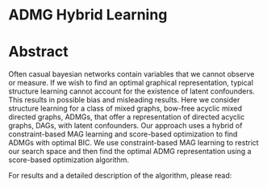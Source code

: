 # ADMG Hybrid Learning

# Abstract 
Often casual bayesian networks contain variables that we cannot observe or measure. If we wish to find an optimal graphical representation, typical structure learning cannot account for the existence of latent confounders. This results in possible bias and misleading results. Here we consider structure learning for a class of mixed graphs, bow-free acyclic mixed directed graphs, ADMGs, that offer a representation of directed acyclic graphs, DAGs, with  latent confounders. Our approach uses a hybrid of constraint-based MAG learning and score-based optimization to find ADMGs with optimal BIC. We use constraint-based MAG learning to restrict our search space and then find the optimal ADMG representation using a score-based optimization algorithm.

For results and a detailed description of the algorithm, please read: 




